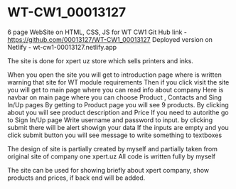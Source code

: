 # WT-CW1_00013127
6 page WebSite on HTML, CSS, JS for WT CW1
Git Hub link - https://github.com/00013127/WT-CW1_00013127
Deployed version on Netlify - wt-cw1-00013127.netlify.app

The site is done for xpert uz store which sells printers and inks.

When you open the site you will get to introduction page where is written warning that site for WT module requirements
Then if you click visit the site you will get to main page where you can read info about company
Here is navbar on main page where you can choose Product , Contacts and Sing In/Up pages
By getting to Product page you will see 9 products. By clicking about you will see product description and Price
If you need to autorithe go to Sign In/Up page
Write username and password to input. by clicking submit there will be alert showign your data
If the inputs are empty and you click submit button you will see message to write something to textboxes

The design of site is partially created by myself and partially taken from original site of company one xpert.uz
All code is written fully by myself

The site can be used for showing briefly about xpert company, show products and prices, if back end will be added.
